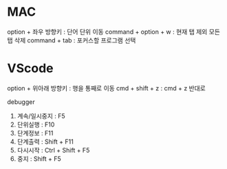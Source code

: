 # MAC
 option + 좌우 방향키 : 단어 단위 이동
 command + option + w : 현재 탭 제외 모든 탭 삭제
 command + tab : 포커스할 프로그램 선택

# VScode
 option + 위아래 방향키 : 행을 통째로 이동
 cmd + shift + z : cmd + z 반대로

debugger
1. 계속/일시중지 : F5
2. 단위실행 : F10
3. 단계정보 : F11
4. 단계출력 : Shift + F11
5. 다시시작 : Ctrl + Shift + F5
6. 중지 : Shift + F5
